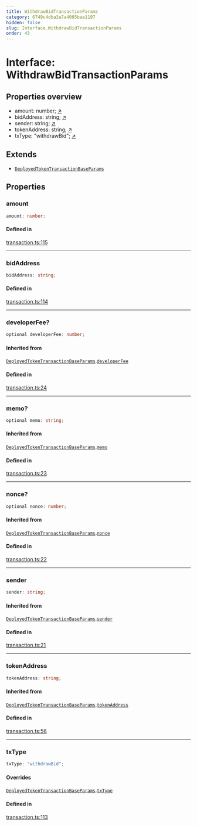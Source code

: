 ```yaml
---
title: WithdrawBidTransactionParams
category: 6749c4dba3a7a4005bae1197
hidden: false
slug: Interface.WithdrawBidTransactionParams
order: 43
---
```


# Interface: WithdrawBidTransactionParams

## Properties overview

- amount:  number; [↗](#amount)
- bidAddress:  string; [↗](#bidaddress)
- sender:  string; [↗](#sender)
- tokenAddress:  string; [↗](#tokenaddress)
- txType:  "withdrawBid"; [↗](#txtype)

## Extends

- [`DeployedTokenTransactionBaseParams`](interfacedeployedtokentransactionbaseparams)

## Properties

### amount

```ts
amount: number;
```

#### Defined in

[transaction.ts:115](https://github.com/zkcloudworker/minatokens-lib/blob/main/packages/api/src/transaction.ts#L115)

***

### bidAddress

```ts
bidAddress: string;
```

#### Defined in

[transaction.ts:114](https://github.com/zkcloudworker/minatokens-lib/blob/main/packages/api/src/transaction.ts#L114)

***

### developerFee?

```ts
optional developerFee: number;
```

#### Inherited from

[`DeployedTokenTransactionBaseParams`](interfacedeployedtokentransactionbaseparams).[`developerFee`](Interface.DeployedTokenTransactionBaseParams.md#developerfee)

#### Defined in

[transaction.ts:24](https://github.com/zkcloudworker/minatokens-lib/blob/main/packages/api/src/transaction.ts#L24)

***

### memo?

```ts
optional memo: string;
```

#### Inherited from

[`DeployedTokenTransactionBaseParams`](interfacedeployedtokentransactionbaseparams).[`memo`](Interface.DeployedTokenTransactionBaseParams.md#memo)

#### Defined in

[transaction.ts:23](https://github.com/zkcloudworker/minatokens-lib/blob/main/packages/api/src/transaction.ts#L23)

***

### nonce?

```ts
optional nonce: number;
```

#### Inherited from

[`DeployedTokenTransactionBaseParams`](interfacedeployedtokentransactionbaseparams).[`nonce`](Interface.DeployedTokenTransactionBaseParams.md#nonce)

#### Defined in

[transaction.ts:22](https://github.com/zkcloudworker/minatokens-lib/blob/main/packages/api/src/transaction.ts#L22)

***

### sender

```ts
sender: string;
```

#### Inherited from

[`DeployedTokenTransactionBaseParams`](interfacedeployedtokentransactionbaseparams).[`sender`](Interface.DeployedTokenTransactionBaseParams.md#sender)

#### Defined in

[transaction.ts:21](https://github.com/zkcloudworker/minatokens-lib/blob/main/packages/api/src/transaction.ts#L21)

***

### tokenAddress

```ts
tokenAddress: string;
```

#### Inherited from

[`DeployedTokenTransactionBaseParams`](interfacedeployedtokentransactionbaseparams).[`tokenAddress`](Interface.DeployedTokenTransactionBaseParams.md#tokenaddress)

#### Defined in

[transaction.ts:56](https://github.com/zkcloudworker/minatokens-lib/blob/main/packages/api/src/transaction.ts#L56)

***

### txType

```ts
txType: "withdrawBid";
```

#### Overrides

[`DeployedTokenTransactionBaseParams`](interfacedeployedtokentransactionbaseparams).[`txType`](Interface.DeployedTokenTransactionBaseParams.md#txtype)

#### Defined in

[transaction.ts:113](https://github.com/zkcloudworker/minatokens-lib/blob/main/packages/api/src/transaction.ts#L113)
